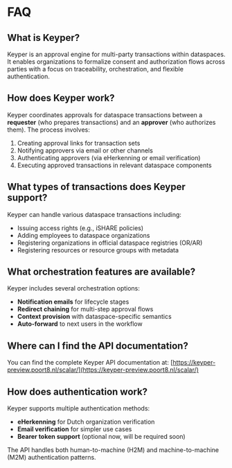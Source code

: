 # FAQ

## What is Keyper?

Keyper is an approval engine for multi-party transactions within dataspaces. It enables organizations to formalize consent and authorization flows across parties with a focus on traceability, orchestration, and flexible authentication.

## How does Keyper work?

Keyper coordinates approvals for dataspace transactions between a **requester** (who prepares transactions) and an **approver** (who authorizes them). The process involves:

1. Creating approval links for transaction sets
2. Notifying approvers via email or other channels
3. Authenticating approvers (via eHerkenning or email verification)
4. Executing approved transactions in relevant dataspace components

## What types of transactions does Keyper support?

Keyper can handle various dataspace transactions including:

- Issuing access rights (e.g., iSHARE policies)
- Adding employees to dataspace organizations
- Registering organizations in official dataspace registries (OR/AR)
- Registering resources or resource groups with metadata

## What orchestration features are available?

Keyper includes several orchestration options:

- **Notification emails** for lifecycle stages
- **Redirect chaining** for multi-step approval flows
- **Context provision** with dataspace-specific semantics
- **Auto-forward** to next users in the workflow

## Where can I find the API documentation?

You can find the complete Keyper API documentation at: [https://keyper-preview.poort8.nl/scalar/](https://keyper-preview.poort8.nl/scalar/)

## How does authentication work?

Keyper supports multiple authentication methods:

- **eHerkenning** for Dutch organization verification
- **Email verification** for simpler use cases
- **Bearer token support** (optional now, will be required soon)

The API handles both human-to-machine (H2M) and machine-to-machine (M2M) authentication patterns.
